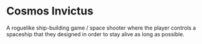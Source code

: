 # Cosmos Invictus
A roguelike ship-building game / space shooter where the player controls a spaceship that they designed in order to stay alive as long as possible.
